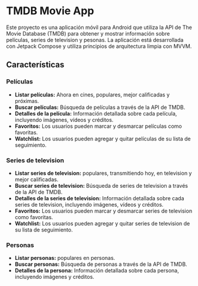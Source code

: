 # TMDB Movie App

Este proyecto es una aplicación móvil para Android que utiliza la API de The Movie Database (TMDB) para obtener y mostrar información sobre películas, series de television y pesonas. La aplicación está desarrollada con Jetpack Compose y utiliza principios de arquitectura limpia con MVVM.

## Características

### Películas

- **Listar películas:** Ahora en cines, populares, mejor calificadas y próximas.
- **Buscar películas:** Búsqueda de películas a través de la API de TMDB.
- **Detalles de la película:** Información detallada sobre cada película, incluyendo imágenes, vídeos y créditos.
- **Favoritos:** Los usuarios pueden marcar y desmarcar películas como favoritas.
- **Watchlist:** Los usuarios pueden agregar y quitar películas de su lista de seguimiento.

### Series de television

- **Listar series de television:** populares, transmitiendo hoy, en television y mejor calificadas.
- **Buscar series de television:** Búsqueda de series de television a través de la API de TMDB.
- **Detalles de la series de television:** Información detallada sobre cada series de television, incluyendo imágenes, vídeos y créditos.
- **Favoritos:** Los usuarios pueden marcar y desmarcar series de television como favoritas.
- **Watchlist:** Los usuarios pueden agregar y quitar series de television de su lista de seguimiento.

### Personas

- **Listar personas:** populares en personas.
- **Buscar personas:** Búsqueda de personas a través de la API de TMDB.
- **Detalles de la persona:** Información detallada sobre cada persona, incluyendo imágenes y créditos.